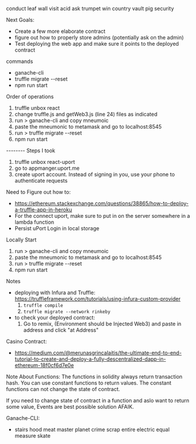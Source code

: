 conduct leaf wall visit acid ask trumpet win country vault pig security


Next Goals:
- Create a few more elaborate contract
- figure out how to properly store admins (potentially ask on the admin)
- Test deploying the web app and make sure it points to the deployed contract

commands
- ganache-cli
- truffle migrate --reset
- npm run start


Order of operations
1. truffle unbox react
2. change truffle.js and getWeb3.js (line 24) files as indicated
3. run > ganache-cli and copy mneumoic
4. paste the mneumonic to metamask and go to localhost:8545
5. run > truffle migrate --reset
6. npm run start


-------- Steps I took
1. truffle unbox react-uport
2. go to appmanger.uport.me
3. create uport account. Instead of signing in you, use your phone to authenticate requests


Need to Figure out how to:
- https://ethereum.stackexchange.com/questions/38865/how-to-deploy-a-truffle-app-in-heroku
- For the connect uport, make sure to put in on the server somewhere in a lambda function
- Persist uPort Login in local storage


Locally Start
1. run > ganache-cli and copy mneumoic
2. paste the mneumonic to metamask and go to localhost:8545
3. run > truffle migrate --reset
4. npm run start

Notes
- deploying with Infura and Truffle: https://truffleframework.com/tutorials/using-infura-custom-provider
    1. `truffle compile`
    2. `truffle migrate --network rinkeby`
- to check your deployed contract:
    1. Go to remix, (Environment should be Injected Web3) and paste in address and click "at Address"




Casino Contract:
- https://medium.com/@merunasgrincalaitis/the-ultimate-end-to-end-tutorial-to-create-and-deploy-a-fully-descentralized-dapp-in-ethereum-18f0cf6d7e0e


Note About Functions:
The functions in solidity always return transaction hash. You can use constant functions to return values. The constant functions can not change the state of contract.

If you need to change state of contract in a function and aslo want to return some value, Events are best possible solution AFAIK.




Ganache-CLI:
- stairs hood meat master planet crime scrap entire electric equal measure skate